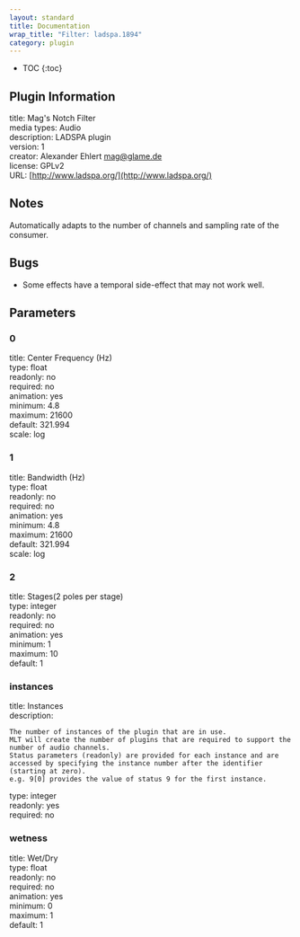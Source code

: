 ```yaml
---
layout: standard
title: Documentation
wrap_title: "Filter: ladspa.1894"
category: plugin
---
```

* TOC
{:toc}

## Plugin Information

title: Mag's Notch Filter  
media types:
Audio  
description: LADSPA plugin  
version: 1  
creator: Alexander Ehlert <mag@glame.de>  
license: GPLv2  
URL: [http://www.ladspa.org/](http://www.ladspa.org/)  

## Notes

Automatically adapts to the number of channels and sampling rate of the consumer.

## Bugs

* Some effects have a temporal side-effect that may not work well.


## Parameters

### 0

title: Center Frequency (Hz)    
type: float  
readonly: no  
required: no  
animation: yes  
minimum: 4.8  
maximum: 21600  
default: 321.994  
scale: log  

### 1

title: Bandwidth (Hz)    
type: float  
readonly: no  
required: no  
animation: yes  
minimum: 4.8  
maximum: 21600  
default: 321.994  
scale: log  

### 2

title: Stages(2 poles per stage)    
type: integer  
readonly: no  
required: no  
animation: yes  
minimum: 1  
maximum: 10  
default: 1  

### instances

title: Instances    
description:
```
The number of instances of the plugin that are in use.
MLT will create the number of plugins that are required to support the number of audio channels.
Status parameters (readonly) are provided for each instance and are accessed by specifying the instance number after the identifier (starting at zero).
e.g. 9[0] provides the value of status 9 for the first instance.
```
type: integer  
readonly: yes  
required: no  

### wetness

title: Wet/Dry    
type: float  
readonly: no  
required: no  
animation: yes  
minimum: 0  
maximum: 1  
default: 1  

